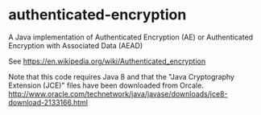 # authenticated-encryption
A Java implementation of Authenticated Encryption (AE) or Authenticated Encryption with Associated Data (AEAD)

See https://en.wikipedia.org/wiki/Authenticated_encryption

Note that this code requires Java 8 and that the "Java Cryptography Extension (JCE)" files have been downloaded from Orcale.
http://www.oracle.com/technetwork/java/javase/downloads/jce8-download-2133166.html


